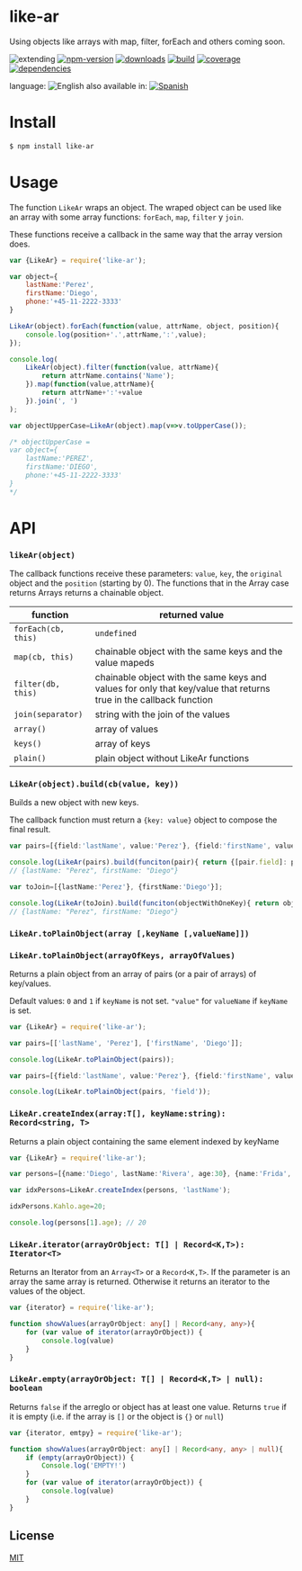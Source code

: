 # like-ar
Using objects like arrays with map, filter, forEach and others coming soon.


![extending](https://img.shields.io/badge/stability-extending-orange.svg)
[![npm-version](https://img.shields.io/npm/v/like-ar.svg)](https://npmjs.org/package/like-ar)
[![downloads](https://img.shields.io/npm/dm/like-ar.svg)](https://npmjs.org/package/like-ar)
[![build](https://img.shields.io/travis/codenautas/like-ar/master.svg)](https://travis-ci.org/codenautas/like-ar)
[![coverage](https://img.shields.io/coveralls/codenautas/like-ar/master.svg)](https://coveralls.io/r/codenautas/like-ar)
[![dependencies](https://img.shields.io/david/codenautas/like-ar.svg)](https://david-dm.org/codenautas/like-ar)



language: ![English](https://raw.githubusercontent.com/codenautas/multilang/master/img/lang-en.png)
also available in:
[![Spanish](https://raw.githubusercontent.com/codenautas/multilang/master/img/lang-es.png)](LEEME.md)

# Install
```sh
$ npm install like-ar
```

# Usage

The function `LikeAr` wraps an object. The wraped object can be used like an array
with some array functions: `forEach`, `map`, `filter` y `join`.

These functions receive a callback in the same way that the array version does.

```js
var {LikeAr} = require('like-ar');

var object={
    lastName:'Perez',
    firstName:'Diego',
    phone:'+45-11-2222-3333'
}

LikeAr(object).forEach(function(value, attrName, object, position){
    console.log(position+'.',attrName,':',value);
});

console.log(
    LikeAr(object).filter(function(value, attrName){
        return attrName.contains('Name');
    }).map(function(value,attrName){
        return attrName+':'+value
    }).join(', ')
);

var objectUpperCase=LikeAr(object).map(v=>v.toUpperCase());

/* objectUpperCase =
var object={
    lastName:'PEREZ',
    firstName:'DIEGO',
    phone:'+45-11-2222-3333'
}
*/

```

# API

### `likeAr(object)`
The callback functions receive these parameters: `value`, `key`, the `original` object and the `position` (starting by 0).
The functions that in the Array case returns Arrays returns a chainable object.

function            | returned value
--------------------|--------------------
`forEach(cb, this)` | `undefined`
`map(cb, this)`     | chainable object with the same keys and the value mapeds
`filter(db, this)`  | chainable object with the same keys and values for only that key/value that returns true in the callback function
`join(separator)`   | string with the join of the values
`array()`           | array of values
`keys()`            | array of keys
`plain()`           | plain object without LikeAr functions



### `LikeAr(object).build(cb(value, key))`
Builds a new object with new keys.

The callback function must return a `{key: value}` object to compose the final result.

```ts
var pairs=[{field:'lastName', value:'Perez'}, {field:'firstName', value:'Diego'}];

console.log(LikeAr(pairs).build(funciton(pair){ return {[pair.field]: pair.value}; ));
// {lastName: "Perez", firstName: "Diego"}

var toJoin=[{lastName:'Perez'}, {firstName:'Diego'}];

console.log(LikeAr(toJoin).build(funciton(objectWithOneKey){ return objectWithOneKey; ));
// {lastName: "Perez", firstName: "Diego"}

```

### `LikeAr.toPlainObject(array [,keyName [,valueName]])`
### `LikeAr.toPlainObject(arrayOfKeys, arrayOfValues)`

Returns a plain object from an array of pairs (or a pair of arrays) of key/values.

Default values: `0` and `1` if `keyName` is not set. `"value"` for `valueName` if `keyName` is set.


```ts
var {LikeAr} = require('like-ar');

var pairs=[['lastName', 'Perez'], ['firstName', 'Diego']];

console.log(LikeAr.toPlainObject(pairs));

var pairs=[{field:'lastName', value:'Perez'}, {field:'firstName', value:'Diego'}];

console.log(LikeAr.toPlainObject(pairs, 'field'));
```

### `LikeAr.createIndex(array:T[], keyName:string): Record<string, T>`

Returns a plain object containing the same element indexed by keyName


```ts
var {LikeAr} = require('like-ar');

var persons=[{name:'Diego', lastName:'Rivera', age:30}, {name:'Frida', lastName:'Kahlo'}];

var idxPersons=LikeAr.createIndex(persons, 'lastName');

idxPersons.Kahlo.age=20;

console.log(persons[1].age); // 20
```

### `LikeAr.iterator(arrayOrObject: T[] | Record<K,T>): Iterator<T>`

Returns an Iterator<T> from an `Array<T>` or a `Record<K,T>`.
If the parameter is an array the same array is returned.
Otherwise it returns an iterator to the values of the object.


```ts
var {iterator} = require('like-ar');

function showValues(arrayOrObject: any[] | Record<any, any>){
    for (var value of iterator(arrayOrObject)) {
        console.log(value)
    }
}
```

### `LikeAr.empty(arrayOrObject: T[] | Record<K,T> | null): boolean`

Returns `false` if the arreglo or object has at least one value.
Returns `true` if it is empty (i.e. if the array is `[]` or the object is  `{}` or `null`)


```ts
var {iterator, emtpy} = require('like-ar');

function showValues(arrayOrObject: any[] | Record<any, any> | null){
    if (empty(arrayOrObject)) {
        Console.log('EMPTY!')
    }
    for (var value of iterator(arrayOrObject)) {
        console.log(value)
    }
}
```


## License

[MIT](LICENSE)

